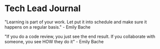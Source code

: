 # Tech Lead Journal

"Learning is part of your work. Let put it into schedule and make sure it happens on a regular basis." - Emily Bache

"If you do a code review, you just see the end result. If you collaborate with someone, you see HOW they do it" - Emily Bache